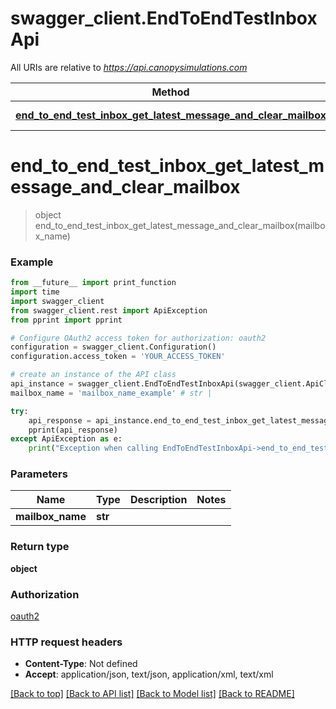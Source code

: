 # swagger_client.EndToEndTestInboxApi

All URIs are relative to *https://api.canopysimulations.com*

Method | HTTP request | Description
------------- | ------------- | -------------
[**end_to_end_test_inbox_get_latest_message_and_clear_mailbox**](EndToEndTestInboxApi.md#end_to_end_test_inbox_get_latest_message_and_clear_mailbox) | **GET** /test-mailboxes/{mailboxName} | 


# **end_to_end_test_inbox_get_latest_message_and_clear_mailbox**
> object end_to_end_test_inbox_get_latest_message_and_clear_mailbox(mailbox_name)



### Example
```python
from __future__ import print_function
import time
import swagger_client
from swagger_client.rest import ApiException
from pprint import pprint

# Configure OAuth2 access token for authorization: oauth2
configuration = swagger_client.Configuration()
configuration.access_token = 'YOUR_ACCESS_TOKEN'

# create an instance of the API class
api_instance = swagger_client.EndToEndTestInboxApi(swagger_client.ApiClient(configuration))
mailbox_name = 'mailbox_name_example' # str | 

try:
    api_response = api_instance.end_to_end_test_inbox_get_latest_message_and_clear_mailbox(mailbox_name)
    pprint(api_response)
except ApiException as e:
    print("Exception when calling EndToEndTestInboxApi->end_to_end_test_inbox_get_latest_message_and_clear_mailbox: %s\n" % e)
```

### Parameters

Name | Type | Description  | Notes
------------- | ------------- | ------------- | -------------
 **mailbox_name** | **str**|  | 

### Return type

**object**

### Authorization

[oauth2](../README.md#oauth2)

### HTTP request headers

 - **Content-Type**: Not defined
 - **Accept**: application/json, text/json, application/xml, text/xml

[[Back to top]](#) [[Back to API list]](../README.md#documentation-for-api-endpoints) [[Back to Model list]](../README.md#documentation-for-models) [[Back to README]](../README.md)

